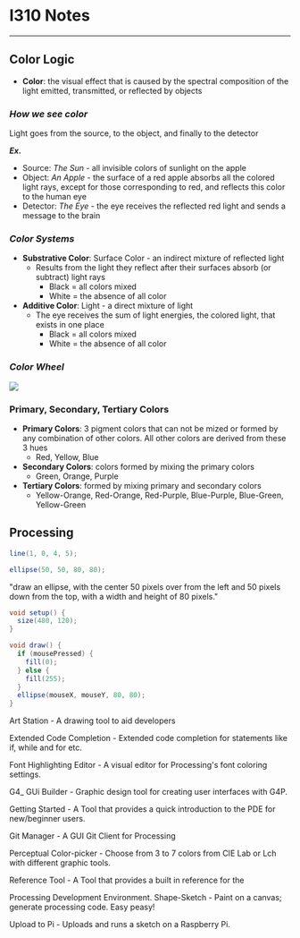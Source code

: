 # **I310 Notes**
---

## **Color Logic**
- **Color**: the visual effect that is caused by the spectral composition of the light emitted, transmitted, or reflected by objects

### *How we see color*
Light goes from the source, to the object, and finally to the detector

_**Ex.**_
- Source: *The Sun* - all invisible colors of sunlight on the apple
- Object: *An Apple* - the surface of a red apple absorbs all the colored light rays, except for those corresponding to red, and reflects this color to the human eye 
- Detector: *The Eye* - the eye receives the reflected red light and sends a message to the brain
### _**Color Systems**_
- **Substrative Color**: Surface Color - an indirect mixture of reflected light
  - Results from the light they reflect after their surfaces absorb (or subtract) light rays
    - Black = all colors mixed
    - White = the absence of all color
- **Additive Color**: Light - a direct mixture of light
  - The eye receives the sum of light energies, the colored light, that exists in one place
    - Black = all colors mixed
    - White = the absence of all color
### _**Color Wheel**_
![](2019-09-02-20-50-29.png)

### **Primary, Secondary, Tertiary Colors**
- **Primary Colors**: 3 pigment colors that can not be mized or formed by any combination of other colors. All other colors are derived from these 3 hues
  - Red, Yellow, Blue
- **Secondary Colors**: colors formed by mixing the primary colors
  - Green, Orange, Purple
- **Tertiary Colors**: formed by mixing primary and secondary colors
  - Yellow-Orange, Red-Orange, Red-Purple, Blue-Purple, Blue-Green, Yellow-Green














## **Processing**
```java
line(1, 0, 4, 5);
```


```java
ellipse(50, 50, 80, 80);
```

"draw an ellipse, with the center 50 pixels over from the left and 50 pixels down from the top, with a width and height of 80 pixels."


```java
void setup() {
  size(480, 120);
}

void draw() {
  if (mousePressed) {
    fill(0);
  } else {
    fill(255);
  }
  ellipse(mouseX, mouseY, 80, 80);
}
```

Art Station - A drawing tool to aid developers

Extended Code Completion -  Extended code completion for statements like if, while and for etc.

Font Highlighting Editor - A visual editor for Processing's font coloring settings.

G4_ GUi Builder - Graphic design tool for creating user interfaces with G4P.

Getting Started - A Tool that provides a quick introduction to the PDE for new/beginner users.

Git Manager -  A GUI Git Client for Processing

Perceptual Color-picker -  Choose from 3 to 7 colors from CIE Lab or Lch with different graphic tools.

Reference Tool - A Tool that provides a built in reference for the 

Processing Development Environment.
Shape-Sketch - Paint on a canvas; generate processing code. Easy peasy!

Upload to Pi - Uploads and runs a sketch on a Raspberry Pi.